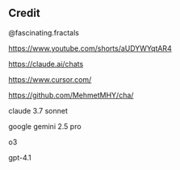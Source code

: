 ## Credit

@fascinating.fractals

https://www.youtube.com/shorts/aUDYWYqtAR4

https://claude.ai/chats

https://www.cursor.com/

https://github.com/MehmetMHY/cha/

claude 3.7 sonnet

google gemini 2.5 pro

o3

gpt-4.1